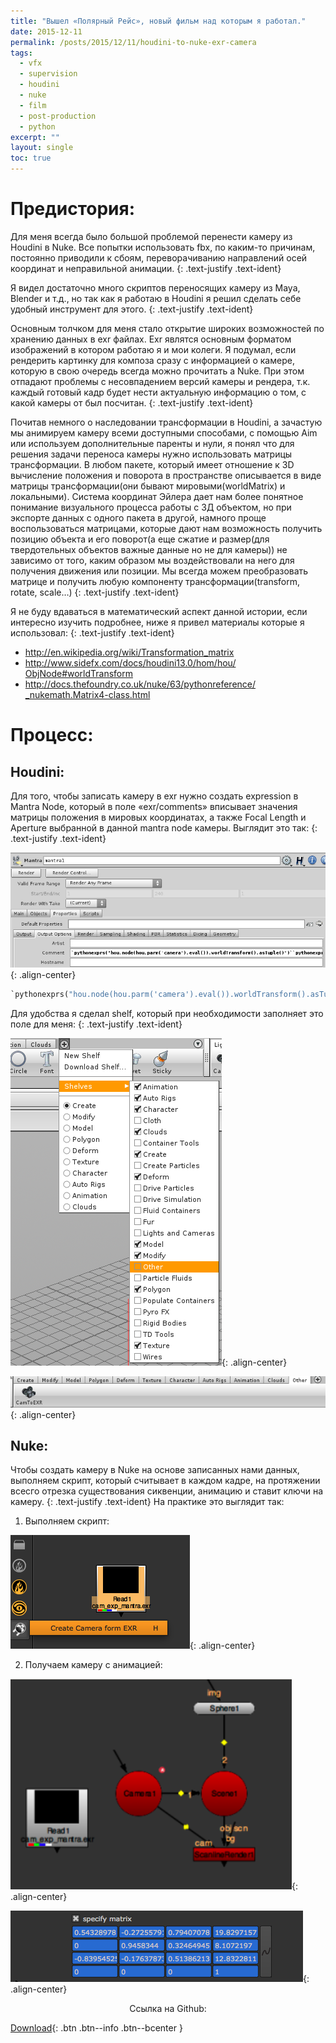 ```yaml
---
title: "Вышел «Полярный Рейс», новый фильм над которым я работал."
date: 2015-12-11
permalink: /posts/2015/12/11/houdini-to-nuke-exr-camera
tags:
  - vfx
  - supervision
  - houdini
  - nuke
  - film
  - post-production
  - python
excerpt: ""
layout: single
toc: true
---
```

# Предистория:

Для меня всегда было большой проблемой перенести камеру из Houdini в Nuke. Все попытки использовать fbx, по каким-то причинам, постоянно приводили к сбоям, переворачиванию направлений осей координат и неправильной анимации.
{: .text-justify .text-ident}

Я видел достаточно много скриптов переносящих камеру из Maya, Blender и т.д., но так как я работаю в Houdini я решил сделать себе удобный инструмент для этого.
{: .text-justify .text-ident}

Основным толчком для меня стало открытие широких возможностей по хранению данных в exr файлах. Exr являтся основным форматом изображений в котором работаю я и мои колеги. Я подумал, если рендерить картинку для композа сразу с информацией о камере, которую в свою очередь всегда можно прочитать а Nuke. При этом отпадают проблемы с несовпадением версий камеры и рендера, т.к. каждый готовый кадр будет нести актуальную информацию о том, с какой камеры от был посчитан.
{: .text-justify .text-ident}

Почитав немного о наследовании трансформации в Houdini, а зачастую мы анимируем камеру всеми доступными способами, с помощью Aim или используем дополнительные паренты и нули, я понял что для решения задачи переноса камеры нужно использовать матрицы трансформации. В любом пакете, который имеет отношение к 3D вычисление положения и поворота в пространстве описывается в виде матрицы трансформации(они бывают мировыми(worldMatrix) и локальными). Система координат Эйлера дает нам более понятное понимание визуального процесса работы с 3Д объектом, но при экспорте данных с одного пакета в другой, намного проще воспользоваться матрицами, которые дают нам возможность получить позицию объекта и его поворот(а еще сжатие и размер(для твердотельных объектов важные данные но не для камеры)) не зависимо от того, каким образом мы воздействовали на него для получения движения или позиции. Мы всегда можем преобразовать матрице и получить любую компоненту трансформации(transform, rotate, scale…)
{: .text-justify .text-ident}

Я не буду вдаваться в математический аспект данной истории, если интересно изучить подробнее, ниже я привел материалы которые я использовал:
{: .text-justify .text-ident}

* <http://en.wikipedia.org/wiki/Transformation_matrix>
* [http://www.sidefx.com/docs/houdini13.0/hom/hou/ ObjNode#worldTransform](http://www.sidefx.com/docs/houdini13.0/hom/hou/ObjNode#worldTransform)
* [http://docs.thefoundry.co.uk/nuke/63/pythonreference/ _nukemath.Matrix4-class.html](http://docs.thefoundry.co.uk/nuke/63/pythonreference/_nukemath.Matrix4-class.html)


# Процесс:

## Houdini:

Для того, чтобы записать камеру в exr нужно создать expression в Mantra Node, который в поле «exr/comments» вписывает значения матрицы положения в мировых координатах, а также Focal Length и Aperture выбранной в данной mantra node камеры. Выглядит это так:
{: .text-justify .text-ident}

![cam_exp_mantra](/assets/images/blog/2015-12-11-houdini-to-nuke-exr-camera/cam_exp_mantra.png){: .align-center}

``` python
`pythonexprs("hou.node(hou.parm('camera').eval()).worldTransform().asTuple()")``pythonexprs("hou.parm(hou.parm('camera').eval()+'/focal').eval()")``")"``pythonexprs("hou.parm(hou.parm('camera').eval()+'/aperture').eval()")`
```

Для удобства я сделал shelf, который при необходимости заполняет это поле для меня:
{: .text-justify .text-ident}

![cam_exp_mantra_shell1](/assets/images/blog/2015-12-11-houdini-to-nuke-exr-camera/cam_exp_mantra_shell1.png){: .align-center}

![cam_exp_mantra_shell2](/assets/images/blog/2015-12-11-houdini-to-nuke-exr-camera/cam_exp_mantra_shell2.png){: .align-center}

## Nuke:

Чтобы создать камеру в Nuke на основе записанных нами данных, выполняем скрипт, который считывает в каждом кадре, на протяжении всесго отрезка существования сиквенции, анимацию и ставит ключи на камеру.
{: .text-justify .text-ident}
На практике это выглядит так:

1. Выполняем скрипт:

![nuke_res](/assets/images/blog/2015-12-11-houdini-to-nuke-exr-camera/nuke_res.png){: .align-center}

2. Получаем камеру с анимацией:

![nuke_res2](/assets/images/blog/2015-12-11-houdini-to-nuke-exr-camera/nuke_res2.png){: .align-center}

![nuke_res3](/assets/images/blog/2015-12-11-houdini-to-nuke-exr-camera/nuke_res3.png){: .align-center}


<center>Ссылка на Github:</center>

[Download](https://github.com/mikedatsik/HouCameraToNuke){: .btn .btn--info .btn--bcenter }